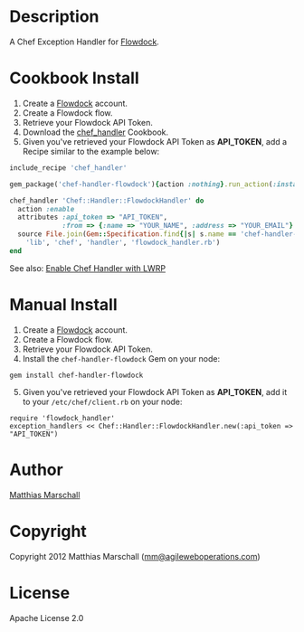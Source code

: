 Description
===========

A Chef Exception  Handler for [Flowdock](http://www.flowdock.com).

Cookbook Install
================

1. Create a [Flowdock](http://www.flowdock.com) account.
2. Create a Flowdock flow.
3. Retrieve your Flowdock API Token.
4. Download the [chef_handler](http://community.opscode.com/cookbooks/chef_handler)
Cookbook.
5. Given you've retrieved your Flowdock API Token as **API_TOKEN**, add a Recipe similar to the example 
below:

```ruby
include_recipe 'chef_handler'

gem_package('chef-handler-flowdock'){action :nothing}.run_action(:install)

chef_handler 'Chef::Handler::FlowdockHandler' do
  action :enable
  attributes :api_token => "API_TOKEN",
             :from => {:name => "YOUR_NAME", :address => "YOUR_EMAIL"}
  source File.join(Gem::Specification.find{|s| s.name == 'chef-handler-flowdock'}.gem_dir,
    'lib', 'chef', 'handler', 'flowdock_handler.rb')
end
```

See also: [Enable Chef Handler with LWRP](http://docs.opscode.com/essentials_handlers_install.html#lwrp-chef-handler)

Manual Install
==============

1. Create a [Flowdock](http://www.flowdock.com) account.
2. Create a Flowdock flow.
3. Retrieve your Flowdock API Token.
4. Install the `chef-handler-flowdock` Gem on your node:

```
gem install chef-handler-flowdock
```

5. Given you've retrieved your Flowdock API Token as **API_TOKEN**, add it to your `/etc/chef/client.rb` on your node:

```
require 'flowdock_handler'
exception_handlers << Chef::Handler::FlowdockHandler.new(:api_token => "API_TOKEN")
```


Author
======
[Matthias Marschall](https://github.com/mmarschall)


Copyright
=========
Copyright 2012 Matthias Marschall (mm@agileweboperations.com)


License
=======
Apache License 2.0